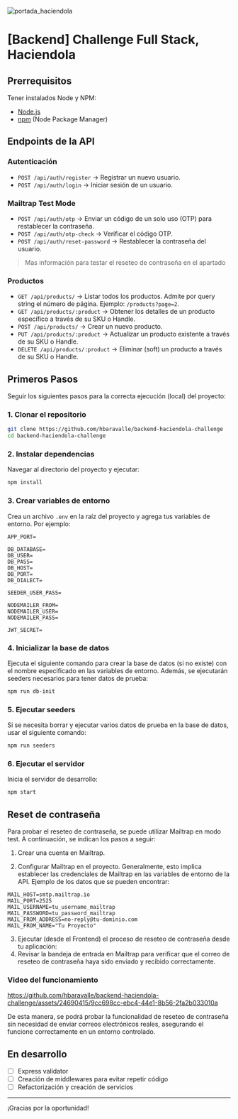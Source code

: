 
![portada_haciendola](https://github.com/hbaravalle/backend-haciendola-challenge/assets/24690415/43f3f53c-3178-470e-8103-b52938d38821)
                      
# [Backend] Challenge Full Stack, Haciendola

## Prerrequisitos

Tener instalados Node y NPM:

- [Node.js](https://nodejs.org/es/download/)
- [npm](https://www.npmjs.com/get-npm) (Node Package Manager)

## Endpoints de la API

### Autenticación

- `POST /api/auth/register` → Registrar un nuevo usuario.
- `POST /api/auth/login` → Iniciar sesión de un usuario.

### Mailtrap Test Mode

- `POST /api/auth/otp` → Enviar un código de un solo uso (OTP) para restablecer la contraseña.
- `POST /api/auth/otp-check` → Verificar el código OTP.
- `POST /api/auth/reset-password` → Restablecer la contraseña del usuario.

> Mas información para testar el reseteo de contraseña en el apartado 

### Productos

- `GET /api/products/` → Listar todos los productos. Admite por query string el número de página. Ejemplo: `/products?page=2`.
- `GET /api/products/:product` → Obtener los detalles de un producto específico a través de su SKU o Handle.
- `POST /api/products/` → Crear un nuevo producto.
- `PUT /api/products/:product` → Actualizar un producto existente a través de su SKU o Handle.
- `DELETE /api/products/:product` → Eliminar (soft) un producto a través de su SKU o Handle.

## Primeros Pasos

Seguir los siguientes pasos para la correcta ejecución (local) del proyecto:

### 1. Clonar el repositorio

```bash
git clone https://github.com/hbaravalle/backend-haciendola-challenge
cd backend-haciendola-challenge
```

### 2. Instalar dependencias

Navegar al directorio del proyecto y ejecutar:

```bash
npm install
```

### 3. Crear variables de entorno

Crea un archivo `.env` en la raíz del proyecto y agrega tus variables de entorno. Por ejemplo:

```plaintext
APP_PORT=

DB_DATABASE=
DB_USER=
DB_PASS=
DB_HOST=
DB_PORT=
DB_DIALECT=

SEEDER_USER_PASS=

NODEMAILER_FROM=
NODEMAILER_USER=
NODEMAILER_PASS=

JWT_SECRET=
```

### 4. Inicializar la base de datos

Ejecuta el siguiente comando para crear la base de datos (si no existe) con el nombre especificado en las variables de entorno. Además, se ejecutarán seeders necesarios para tener datos de prueba:

```bash
npm run db-init
```

### 5. Ejecutar seeders

Si se necesita borrar y ejecutar varios datos de prueba en la base de datos, usar el siguiente comando:

```bash
npm run seeders
```

### 6. Ejecutar el servidor

Inicia el servidor de desarrollo:

```bash
npm start
```
## Reset de contraseña

Para probar el reseteo de contraseña, se puede utilizar Mailtrap en modo test. A continuación, se indican los pasos a seguir:

1. Crear una cuenta en Mailtrap.

2. Configurar Mailtrap en el proyecto. Generalmente, esto implica establecer las credenciales de Mailtrap en las variables de entorno de la API. Ejemplo de los datos que se pueden encontrar:

```
MAIL_HOST=smtp.mailtrap.io
MAIL_PORT=2525
MAIL_USERNAME=tu_username_mailtrap
MAIL_PASSWORD=tu_password_mailtrap
MAIL_FROM_ADDRESS=no-reply@tu-dominio.com
MAIL_FROM_NAME="Tu Proyecto"
```

3. Ejecutar (desde el Frontend) el proceso de reseteo de contraseña desde tu aplicación:
4. Revisar la bandeja de entrada en Mailtrap para verificar que el correo de reseteo de contraseña haya sido enviado y recibido correctamente.

### Video del funcionamiento

https://github.com/hbaravalle/backend-haciendola-challenge/assets/24690415/9cc698cc-ebc4-44e1-8b56-2fa2b033010a

De esta manera, se podrá probar la funcionalidad de reseteo de contraseña sin necesidad de enviar correos electrónicos reales, asegurando el funcione correctamente en un entorno controlado.

## En desarrollo
- [ ] Express validator
- [ ] Creación de middlewares para evitar repetir código
- [ ] Refactorización y creación de servicios

---

¡Gracias por la oportunidad!
